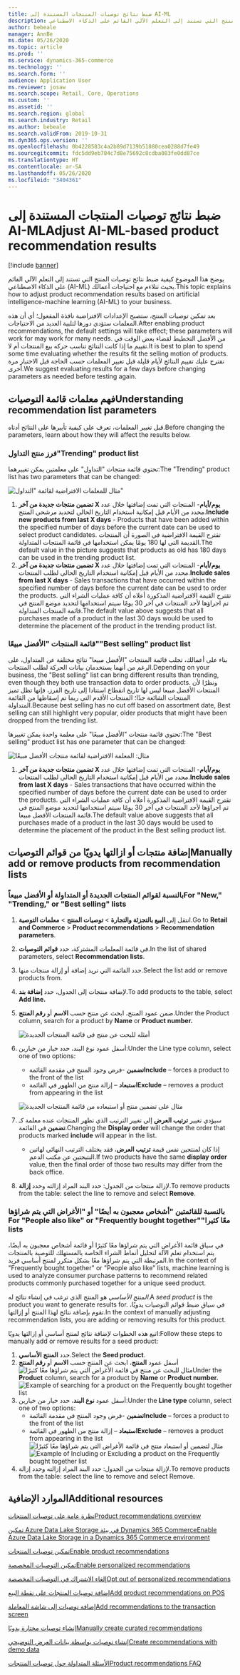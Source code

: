 ```yaml
---
title: ضبط نتائج توصيات المنتجات المستندة إلى AI-ML
description: يوضح هذا الموضوع كيفية نفصيل نتائج توصيات المنتج التي تستند إلى التعلم الآلي القائم على الذكاء الاصطناعي (AI-ML) مع احتياجات أعمالك.
author: bebeale
manager: AnnBe
ms.date: 05/26/2020
ms.topic: article
ms.prod: ''
ms.service: dynamics-365-commerce
ms.technology: ''
ms.search.form: ''
audience: Application User
ms.reviewer: josaw
ms.search.scope: Retail, Core, Operations
ms.custom: ''
ms.assetid: ''
ms.search.region: global
ms.search.industry: Retail
ms.author: bebeale
ms.search.validFrom: 2019-10-31
ms.dyn365.ops.version: ''
ms.openlocfilehash: 0b4228583c4a2b89d7139b51880cea0288d7fe49
ms.sourcegitcommit: fdc5dd9eb784c7d8e75692c8cdba083fe0dd87ce
ms.translationtype: HT
ms.contentlocale: ar-SA
ms.lasthandoff: 05/26/2020
ms.locfileid: "3404361"
---
```

# <a name="adjust-ai-ml-based-product-recommendation-results"></a><span data-ttu-id="70456-103">ضبط نتائج توصيات المنتجات المستندة إلى AI-ML</span><span class="sxs-lookup"><span data-stu-id="70456-103">Adjust AI-ML-based product recommendation results</span></span>


[!include [banner](includes/banner.md)]

<span data-ttu-id="70456-104">يوضح هذا الموضوع كيفية ضبط نتائج توصيات المنتج التي تستند إلى التعلم الآلي القائم على الذكاء الاصطناعي (AI-ML) بحيث تتلاءم مع احتياجات أعمالك.</span><span class="sxs-lookup"><span data-stu-id="70456-104">This topic explains how to adjust product recommendation results based on artificial intelligence-machine learning (AI-ML) to your business.</span></span> 

<span data-ttu-id="70456-105">بعد تمكين توصيات المنتج، ستصبح الإعدادات الافتراضية نافذة المفعول؛ أي أن هذه المعلمات ستؤدي دورها لتلبية العديد من الاحتياجات.</span><span class="sxs-lookup"><span data-stu-id="70456-105">After enabling product recommendations, the default settings will take effect; these parameters will work for may work for many needs.</span></span> <span data-ttu-id="70456-106">من الأفضل التخطيط لقضاء بعض الوقت في تقييم ما إذا كانت النتائج تناسب حركه بيع المنتجات أم لا.</span><span class="sxs-lookup"><span data-stu-id="70456-106">It is best to plan to spend some time evaluating whether the results fit the selling motion of products.</span></span> <span data-ttu-id="70456-107">نقترح عليك تقييم النتائج لأيام قليلة قبل تغيير المعلمات حسب الحاجة قبل الاختبار مرة أخرى.</span><span class="sxs-lookup"><span data-stu-id="70456-107">We suggest evaluating results for a few days before changing parameters as needed before testing again.</span></span> 

## <a name="understanding-recommendation-list-parameters"></a><span data-ttu-id="70456-108">فهم معلمات قائمة التوصيات</span><span class="sxs-lookup"><span data-stu-id="70456-108">Understanding recommendation list parameters</span></span>

<span data-ttu-id="70456-109">قبل تغيير المعلمات، تعرف على كيفية تأييرها على النتائج أدناه.</span><span class="sxs-lookup"><span data-stu-id="70456-109">Before changing the parameters, learn about how they will affect the results below.</span></span>

### <a name="trending-product-list"></a><span data-ttu-id="70456-110">فرز منتج التداول</span><span class="sxs-lookup"><span data-stu-id="70456-110">"Trending" product list</span></span>

<span data-ttu-id="70456-111">تحتوي قائمة منتجات "التداول" على معلمتين يمكن تغييرهما:</span><span class="sxs-lookup"><span data-stu-id="70456-111">The "Trending" product list has two parameters that can be changed:</span></span>

![مثال للمعلمات الافتراضية لقائمة "التداول"](./media/exampletrendingparameters.png)

1. <span data-ttu-id="70456-113">**تضمين منتجات جديدة من آخر X يوم/أيام**- المنتجات التي تمت إضافتها خلال عدد محدد من الأيام قبل إمكانية استخدام التاريخ الحالي لتحديد مرشحي المنتج.</span><span class="sxs-lookup"><span data-stu-id="70456-113">**Include new products from last X days** - Products that have been added within the specified number of days before the current date can be used to select product candidates.</span></span> <span data-ttu-id="70456-114">تقترح القيمة الافتراضية في الصورة أن المنتجات القديمة التي لها 180 يومًا يمكن استخدامها في قائمة المنتجات المتداولة.</span><span class="sxs-lookup"><span data-stu-id="70456-114">The default value in the picture suggests that products as old has 180 days can be used in the trending product list.</span></span>
1. <span data-ttu-id="70456-115">**تضمين منتجات جديدة من آخر X يوم/أيام**- المنتجات التي تمت إضافتها خلال عدد محدد من الأيام قبل إمكانية استخدام التاريخ الحالي لطلب المنتجات.</span><span class="sxs-lookup"><span data-stu-id="70456-115">**Include sales from last X days** - Sales transactions that have occurred within the specified number of days before the current date can be used to order the products.</span></span> <span data-ttu-id="70456-116">تقترح القيمة الافتراضية المذكورة أعلاه أن كافة عمليات الشراء التي تم اجراؤها لأحد المنتجات في آخر 30 يومًا سيتم استخدامها لتحديد موضع المنتج في قائمة المنتجات المتداولة.</span><span class="sxs-lookup"><span data-stu-id="70456-116">The default value above suggests that all purchases made of a product in the last 30 days would be used to determine the placement of the product in the trending product list.</span></span> 

### <a name="best-selling-product-list"></a><span data-ttu-id="70456-117">قائمة المنتجات "الأفضل مبيعًا"</span><span class="sxs-lookup"><span data-stu-id="70456-117">"Best selling" product list</span></span>

<span data-ttu-id="70456-118">بناء على أعمالك، تجلب قائمة المنتجات "الأفضل مبيعا" نتائج مختلفة عن المتداول، على الرغم من أنهما يستخدمان بيانات الحركة لطلب المنتجات.</span><span class="sxs-lookup"><span data-stu-id="70456-118">Depending on your business, the "Best selling" list can bring different results than trending, even though they both use transaction data to order products.</span></span> <span data-ttu-id="70456-119">ونظرًا لأن المنتجات الأفضل مبيعا ليس لها تاريخ انقطاع استنادا إلى تاريخ الفرز، فإنها تظل تميز المنتجات الشائعة جدًا؛ المنتجات الأقدم التي ربما تم إسقاطها من القائمة المتداولة.</span><span class="sxs-lookup"><span data-stu-id="70456-119">Because best selling has no cut off based on assortment date, Best selling can still highlight very popular, older products that might have been dropped from the trending list.</span></span> 

<span data-ttu-id="70456-120">تحتوي قائمة منتجات "الأفضل مبيعًا" على معلمة واحدة يمكن تغييرها:</span><span class="sxs-lookup"><span data-stu-id="70456-120">The "Best selling" product list has one parameter that can be changed:</span></span>

![مثال: المعلمة الافتراضية لقائمة منتجات الأفضل مبيعًا](./media/examplebestsellingparameters.PNG)

1. <span data-ttu-id="70456-122">**تضمين منتجات جديدة من آخر X يوم/أيام**- المنتجات التي تمت إضافتها خلال عدد محدد من الأيام قبل إمكانية استخدام التاريخ الحالي لطلب المنتجات.</span><span class="sxs-lookup"><span data-stu-id="70456-122">**Include sales from last X days** - Sales transactions that have occurred within the specified number of days before the current date can be used to order the products.</span></span> <span data-ttu-id="70456-123">تقترح القيمة الافتراضية المذكورة أعلاه أن كافة عمليات الشراء التي تم اجراؤها لأحد المنتجات في آخر 30 يومًا سيتم استخدامها لتحديد موضع المنتج في قائمة المنتجات الأفضل مبيعا.</span><span class="sxs-lookup"><span data-stu-id="70456-123">The default value above suggests that all purchases made of a product in the last 30 days would be used to determine the placement of the product in the Best selling product list.</span></span> 

## <a name="manually-add-or-remove-products-from-recommendation-lists"></a><span data-ttu-id="70456-124">إضافة منتجات أو ازالتها يدويًا من قوائم التوصيات</span><span class="sxs-lookup"><span data-stu-id="70456-124">Manually add or remove products from recommendation lists</span></span>

### <a name="for-new-trending-or-best-selling-lists"></a><span data-ttu-id="70456-125">بالنسبة لقوائم المنتجات الجديدة أو المتداولة أو الأفضل مبيعاً</span><span class="sxs-lookup"><span data-stu-id="70456-125">For "New," "Trending," or "Best selling" lists</span></span>

1.  <span data-ttu-id="70456-126">انتقل إلى **البيع بالتجزئة والتجارة** > **توصيات المنتج** > **معلمات التوصية**.</span><span class="sxs-lookup"><span data-stu-id="70456-126">Go to **Retail and Commerce** > **Product recommendations** > **Recommendation parameters**.</span></span>
1.  <span data-ttu-id="70456-127">في قائمة المعلمات المشتركة، حدد **قوائم التوصيات**.</span><span class="sxs-lookup"><span data-stu-id="70456-127">In the list of shared parameters, select **Recommendation lists**.</span></span>
1.  <span data-ttu-id="70456-128">حدد القائمة التي تريد إضافة أو إزالة منتجات منها.</span><span class="sxs-lookup"><span data-stu-id="70456-128">Select the list add or remove products from.</span></span>
1.  <span data-ttu-id="70456-129">لإضافة منتجات إلى الجدول، حدد **إضافة بند**.</span><span class="sxs-lookup"><span data-stu-id="70456-129">To add products to the table, select **Add line.**</span></span> 
1.  <span data-ttu-id="70456-130">ضمن عمود المنتج، ابحث عن منتج حسب **الاسم** أو **رقم المنتج**.</span><span class="sxs-lookup"><span data-stu-id="70456-130">Under the Product column, search for a product by **Name** or **Product number.**</span></span>

    ![أمثله للبحث عن منتج في قائمة المنتجات الجديدة](./media/examplenewlistconfiguration1.png)

1.  <span data-ttu-id="70456-132">أسفل عمود نوع البند، حدد خيار من خيارين:</span><span class="sxs-lookup"><span data-stu-id="70456-132">Under the Line type column, select one of two options:</span></span>
    -   <span data-ttu-id="70456-133">**تضمين** -فرض وجود المنتج في مقدمة القائمة</span><span class="sxs-lookup"><span data-stu-id="70456-133">**Include** – forces a product to the front of the list</span></span>
    -   <span data-ttu-id="70456-134">**استبعاد** – إزالة منتج من الظهور في القائمة</span><span class="sxs-lookup"><span data-stu-id="70456-134">**Exclude** – removes a product from appearing in the list</span></span>
    
    ![مثال على تضمين منتج أو استبعاده من قائمة المنتجات الجديدة](./media/examplenewlistconfiguration2.png)

1.  <span data-ttu-id="70456-136">سيؤدي تغيير **ترتيب العرض** إلى تغيير الترتيب الذي تظهر المنتجات عنده معلمة كـ **تضمين** في القائمة.</span><span class="sxs-lookup"><span data-stu-id="70456-136">Changing the **Display order** will change the order that products marked **include** will appear in the list.</span></span>
    - <span data-ttu-id="70456-137">إذا كان لمنتجين نفس قيمة **ترتيب العرض**، فقد يختلف الترتيب النهائي لهاتين النتيجتين عن مكتب الدعم.</span><span class="sxs-lookup"><span data-stu-id="70456-137">If two products have the same **display order** value, then the final order of those two results may differ from the back office.</span></span>
1.  <span data-ttu-id="70456-138">لإزالة منتجات من الجدول: حدد البند المراد إزالته وحدد **إزالة**.</span><span class="sxs-lookup"><span data-stu-id="70456-138">To remove products from the table: select the line to remove and select **Remove**.</span></span>


### <a name="for-people-also-like-or-frequently-bought-together-lists"></a><span data-ttu-id="70456-139">بالنسبة للقائمتين "أشخاص معجبون به أيضًا‬‏‫" أو "الأغراض التي يتم شراؤها معًا كثيرا"</span><span class="sxs-lookup"><span data-stu-id="70456-139">For "People also like" or "Frequently bought together" lists</span></span>

<span data-ttu-id="70456-140">في سياق قائمة الأغراض التي يتم شراؤها معًا كثيرًا أو قائمة أشخاص معجبون به أيضًا، يتم استخدام تعلم الآلة لتحليل أنماط الشراء الخاصة بالمستهلك للتوصية بالمنتجات المرتبطة التي يتم شراؤها معًا بشكل متكرر لمنتج أساسي فريد.</span><span class="sxs-lookup"><span data-stu-id="70456-140">In the context of "Frequently bought together" or "People also like" lists, machine learning is used to analyze consumer purchase patterns to recommend related products commonly purchased together for a unique seed product.</span></span> 
 
<span data-ttu-id="70456-141">*المنتج الأساسي* هو المنتج الذي ترغب في إنشاء نتائج له.</span><span class="sxs-lookup"><span data-stu-id="70456-141">A *seed product* is the product you want to generate results for.</span></span> <span data-ttu-id="70456-142">في سياق ضبط قوائم التوصيات يدويًا، تقوم بإضافة نتائج لهذا المنتج أو إزالتها.</span><span class="sxs-lookup"><span data-stu-id="70456-142">In the context of manually adjusting recommendation lists, you are adding or removing results for this product.</span></span> 

<span data-ttu-id="70456-143">اتبع هذه الخطوات لإضافة نتائج لمنتج أساسي أو إزالتها يدويًا:</span><span class="sxs-lookup"><span data-stu-id="70456-143">Follow these steps to manually add or remove results for a seed product:</span></span>
1.  <span data-ttu-id="70456-144">حدد **المنتج الأساسي**.</span><span class="sxs-lookup"><span data-stu-id="70456-144">Select the **Seed product**.</span></span> 
1.  <span data-ttu-id="70456-145">أسفل عمود **المنتج**، ابحث عن المنتج حسب **الاسم** أو **رقم المنتج**
![مثال للبحث عن منتج في قائمة الأغراض التي يتم شراؤها معًا كثيرًا‬](./media/exampleFBTlistconfiguration1.png)</span><span class="sxs-lookup"><span data-stu-id="70456-145">Under the **Product** column, search for a product by **Name** or **Product number.**
![Example of searching for a product on the Frequently bought together list](./media/exampleFBTlistconfiguration1.png)</span></span>
1. <span data-ttu-id="70456-146">أسفل عمود **نوع البند**، حدد خيار من خيارين:</span><span class="sxs-lookup"><span data-stu-id="70456-146">Under the **Line type** column, select one of two options:</span></span>
    - <span data-ttu-id="70456-147">**تضمين** -فرض وجود المنتج في مقدمة القائمة</span><span class="sxs-lookup"><span data-stu-id="70456-147">**Include** – forces a product to the front of the list</span></span>
    - <span data-ttu-id="70456-148">**استبعاد** – إزالة منتج من الظهور في القائمة</span><span class="sxs-lookup"><span data-stu-id="70456-148">**Exclude** – removes a product from appearing in the list</span></span>     
<span data-ttu-id="70456-149">![مثال لتضمين أو استبعاد منتج في قائمة الأغراض التي يتم شراؤها معًا كثيرًا‬](./media/exampleFBTlistconfiguration2.png)</span><span class="sxs-lookup"><span data-stu-id="70456-149">![Example of Including or Excluding a product on the Frequently bought together list](./media/exampleFBTlistconfiguration2.png)</span></span>
1.  <span data-ttu-id="70456-150">لإزالة منتجات من الجدول: حدد البند المراد إزالته وحدد إزالة.</span><span class="sxs-lookup"><span data-stu-id="70456-150">To remove products from the table: select the line to remove and select Remove.</span></span>


## <a name="additional-resources"></a><span data-ttu-id="70456-151">الموارد الإضافية</span><span class="sxs-lookup"><span data-stu-id="70456-151">Additional resources</span></span>

[<span data-ttu-id="70456-152">نظرة عامة على توصيات المنتجات</span><span class="sxs-lookup"><span data-stu-id="70456-152">Product recommendations overview</span></span>](product-recommendations.md)

[<span data-ttu-id="70456-153">تمكين Azure Data Lake Storage في بيئة Dynamics 365 Commerce</span><span class="sxs-lookup"><span data-stu-id="70456-153">Enable Azure Data Lake Storage in a Dynamics 365 Commerce environment</span></span>](enable-adls-environment.md)

[<span data-ttu-id="70456-154">تمكين توصيات المنتجات</span><span class="sxs-lookup"><span data-stu-id="70456-154">Enable product recommendations</span></span>](enable-product-recommendations.md)

[<span data-ttu-id="70456-155">تمكين التوصيات المخصصة</span><span class="sxs-lookup"><span data-stu-id="70456-155">Enable personalized recommendations</span></span>](personalized-recommendations.md)

[<span data-ttu-id="70456-156">إلغاء الاشتراك في التوصيات المخصصة</span><span class="sxs-lookup"><span data-stu-id="70456-156">Opt out of personalized recommendations</span></span>](personalization-gdpr.md)

[<span data-ttu-id="70456-157">إضافة توصيات المنتجات على نقطة البيع</span><span class="sxs-lookup"><span data-stu-id="70456-157">Add product recommendations on POS</span></span>](product.md)

[<span data-ttu-id="70456-158">إضافة توصيات إلى شاشة المعاملة</span><span class="sxs-lookup"><span data-stu-id="70456-158">Add recommendations to the transaction screen</span></span>](add-recommendations-control-pos-screen.md)

[<span data-ttu-id="70456-159">إنشاء توصيات مختارة يدويًا</span><span class="sxs-lookup"><span data-stu-id="70456-159">Manually create curated recommendations</span></span>](create-editorial-recommendation-lists.md)

[<span data-ttu-id="70456-160">إنشاء توصيات بواسطة بيانات العرض التوضيحي</span><span class="sxs-lookup"><span data-stu-id="70456-160">Create recommendations with demo data</span></span>](product-recommendations-demo-data.md)

[<span data-ttu-id="70456-161">الأسئلة المتداولة حول توصيات المنتجات</span><span class="sxs-lookup"><span data-stu-id="70456-161">Product recommendations FAQ</span></span>](faq-recommendations.md)
